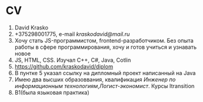 # CV

1. David Krasko
2. +375298001775, e-mail _kraskodavid@mail.ru_
3. Хочу стать JS-программистом, frontend-разработчиком. Без опыта работы в сфере программирования, хочу и готов учиться и узнавать новое
4. JS, HTML, CSS. Изучал  С++, С#, Java, Cotlin
5. https://github.com/kraskodavid/diplom
6. В пунтке 5 указал ссылку на дипломный проект написанный на Java
7. Имею два высших образоввания, квалификация _Инженер по информационным технологиям_,_Логист-экономист_. Курсы Itransition
8. B1(была языковая практика) 
